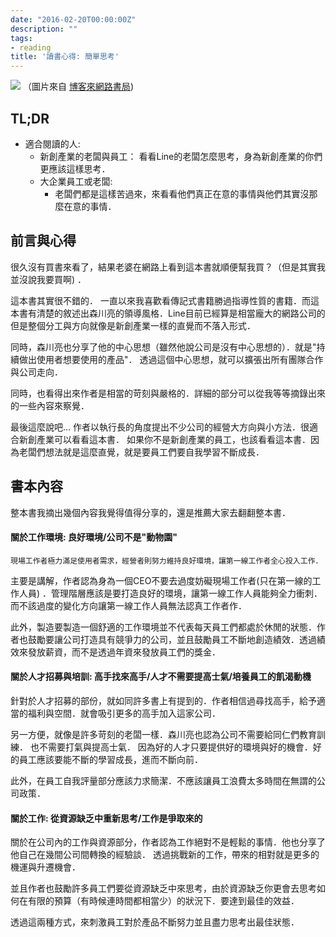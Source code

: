 ```yaml
---
date: "2016-02-20T00:00:00Z"
description: ""
tags:
- reading
title: '讀書心得: 簡單思考'
---
```


![](http://im2.book.com.tw/image/getImage?i=http://www.books.com.tw/img/001/069/44/0010694482_bc_01.jpg&v=5639ec6d&w=655&h=609)
（圖片來自 [博客來網路書局](http://www.books.com.tw/products/0010694482))


## TL;DR 

- 適合閱讀的人:
	- 新創產業的老闆與員工： 看看Line的老闆怎麼思考，身為新創產業的你們更應該這樣思考．
	- 大企業員工或老闆:
		- 老闆們都是這樣苦過來，來看看他們真正在意的事情與他們其實沒那麼在意的事情．

## 前言與心得

很久沒有買書來看了，結果老婆在網路上看到這本書就順便幫我買？（但是其實我並沒說我要買啊) ．   

這本書其實很不錯的．  一直以來我喜歡看傳記式書籍勝過指導性質的書籍．而這本書有清楚的敘述出森川亮的領導風格．Line目前已經算是相當龐大的網路公司的但是整個分工與方向就像是新創產業一樣的直覺而不落入形式． 

同時，森川亮也分享了他的中心思想（雖然他說公司是沒有中心思想的）．就是"持續做出使用者想要使用的產品"． 透過這個中心思想，就可以擴張出所有團隊合作與公司走向．

同時，也看得出來作者是相當的苛刻與嚴格的．詳細的部分可以從我等等摘錄出來的一些內容來察覺．

最後這麼說吧... 作者以執行長的角度提出不少公司的經營大方向與小方法．很適合新創產業可以看看這本書． 如果你不是新創產業的員工，也該看看這本書．因為老闆們想法就是這麼直覺，就是要員工們要自我學習不斷成長．

## 書本內容

整本書我摘出幾個內容我覺得值得分享的，還是推薦大家去翻翻整本書．

#### 關於工作環境:  良好環境/公司不是"動物園"

	現場工作者極力滿足使用者需求，經營者則努力維持良好環境，讓第一線工作者全心投入工作．

主要是講解，作者認為身為一個CEO不要去過度妨礙現場工作者(只在第一線的工作人員) ．管理階層應該是要打造良好的環境，讓第一線工作人員能夠全力衝刺．而不該過度的變化方向讓第一線工作人員無法認真工作者作．

此外，製造要製造一個舒適的工作環境並不代表每天員工們都處於休閒的狀態．作者也鼓勵要讓公司打造具有競爭力的公司，並且鼓勵員工不斷地創造績效．透過績效來發放薪資，而不是透過年資來發放員工們的獎金．

#### 關於人才招募與培訓: 高手找來高手/人才不需要提高士氣/培養員工的飢渴動機

針對於人才招募的部份，就如同許多書上有提到的．作者相信過尋找高手，給予適當的福利與空間．就會吸引更多的高手加入這家公司．

另一方便，就像是許多苛刻的老闆一樣．森川亮也認為公司不需要給同仁們教育訓練． 也不需要打氣與提高士氣． 因為好的人才只要提供好的環境與好的機會．好的員工應該要能不斷的學習成長，進而不斷向前． 

此外，在員工自我評量部分應該力求簡潔．不應該讓員工浪費太多時間在無謂的公司政策．

#### 關於工作: 從資源缺乏中重新思考/工作是爭取來的

關於在公司內的工作與資源部分，作者認為工作絕對不是輕鬆的事情．他也分享了他自己在幾間公司間轉換的經驗談． 透過挑戰新的工作，帶來的相對就是更多的機運與升遷機會． 

並且作者也鼓勵許多員工們要從資源缺乏中來思考，由於資源缺乏你更會去思考如何在有限的預算（有時候連時間都相當少）的狀況下．要達到最佳的效益．

透過這兩種方式，來刺激員工對於產品不斷努力並且盡力思考出最佳狀態．


